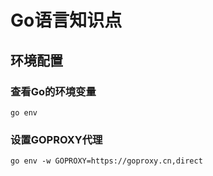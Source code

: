 # Go语言知识点

## 环境配置
### 查看Go的环境变量
```
go env
```
### 设置GOPROXY代理
```
go env -w GOPROXY=https://goproxy.cn,direct
```
